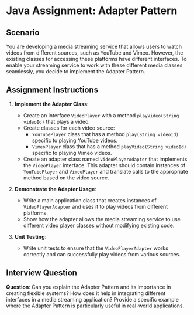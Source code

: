 # Java Assignment: Adapter Pattern

## Scenario
You are developing a media streaming service that allows users to watch videos from different sources, such as YouTube and Vimeo. However, the existing classes for accessing these platforms have different interfaces. To enable your streaming service to work with these different media classes seamlessly, you decide to implement the Adapter Pattern.

## Assignment Instructions
1. **Implement the Adapter Class**:
    - Create an interface `VideoPlayer` with a method `playVideo(String videoId)` that plays a video.
    - Create classes for each video source:
        - `YouTubePlayer` class that has a method `play(String videoId)` specific to playing YouTube videos.
        - `VimeoPlayer` class that has a method `playVideo(String videoId)` specific to playing Vimeo videos.
    - Create an adapter class named `VideoPlayerAdapter` that implements the `VideoPlayer` interface. This adapter should contain instances of `YouTubePlayer` and `VimeoPlayer` and translate calls to the appropriate method based on the video source.

2. **Demonstrate the Adapter Usage**:
    - Write a main application class that creates instances of `VideoPlayerAdapter` and uses it to play videos from different platforms.
    - Show how the adapter allows the media streaming service to use different video player classes without modifying existing code.

3. **Unit Testing**:
    - Write unit tests to ensure that the `VideoPlayerAdapter` works correctly and can successfully play videos from various sources.

## Interview Question
**Question**: Can you explain the Adapter Pattern and its importance in creating flexible systems? How does it help in integrating different interfaces in a media streaming application? Provide a specific example where the Adapter Pattern is particularly useful in real-world applications.
